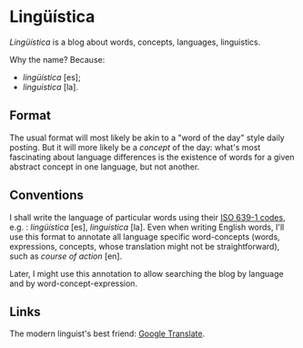Lingüística
===

*Lingüística* is a blog about words, concepts, languages, linguistics.

Why the name? Because:

* *lingüística* [es];
* *linguistica* [la].

## Format

The usual format will most likely be akin to a "word of the day" style daily posting. But it will more likely be a *concept* of the day: what's most fascinating about language differences is the existence of words for a given abstract concept in one language, but not another.

## Conventions

I shall write the language of particular words using their [ISO 639-1 codes](https://en.wikipedia.org/wiki/List_of_ISO_639-1_codes), e.g. : *lingüística* [es], *linguistica* [la]. Even when writing English words, I'll use this format to annotate all language specific word-concepts (words, expressions, concepts, whose translation might not be straightforward), such as *course of action* [en].

Later, I might use this annotation to allow searching the blog by language and by word-concept-expression.

## Links

The modern linguist's best friend: [Google Translate](http://translate.google.com/]).